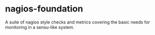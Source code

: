 # nagios-foundation

A suite of nagios style checks and metrics covering the basic needs for monitoring in a sensu-like system.
